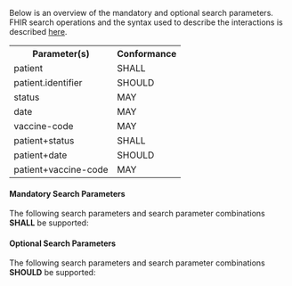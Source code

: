 Below is an overview of the mandatory and optional search parameters. FHIR search operations and the syntax used to describe the interactions is described <a href="http://hl7.org/fhir/R4/search.html">here</a>.

<table class="list">
<tbody>
  <tr>
    <th>Parameter(s)</th>
    <th>Conformance</th>
  </tr>
  <tr>
        <td>patient</td>
        <td>SHALL</td>
  </tr>
  <tr>
        <td>patient.identifier</td>
        <td>SHOULD</td>
  </tr>
  <tr>
        <td>status</td>
        <td>MAY</td>
  </tr>
  <tr>
        <td>date</td>
        <td>MAY</td>
  </tr>
  <tr>
        <td>vaccine-code</td>
        <td>MAY</td>
  </tr>
  <tr>
        <td>patient+status</td>
        <td>SHALL</td>
  </tr>
  <tr>
        <td>patient+date</td>
        <td>SHOULD</td>
  </tr>
  <tr>
        <td>patient+vaccine-code</td>
        <td>MAY</td>
  </tr>
 </tbody>
</table>


#### Mandatory Search Parameters

The following search parameters and search parameter combinations **SHALL** be supported:

#### Optional Search Parameters

The following search parameters and search parameter combinations **SHOULD** be supported:

